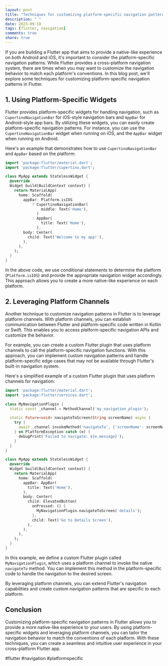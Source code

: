 ```yaml
---
layout: post
title: "Techniques for customizing platform-specific navigation patterns in Flutter."
description: " "
date: 2023-09-18
tags: [flutter, navigation]
comments: true
share: true
---
```


If you are building a Flutter app that aims to provide a native-like experience on both Android and iOS, it's important to consider the platform-specific navigation patterns. While Flutter provides a cross-platform navigation system, there are times when you may want to customize the navigation behavior to match each platform's conventions. In this blog post, we'll explore some techniques for customizing platform-specific navigation patterns in Flutter.

## 1. Using Platform-Specific Widgets

Flutter provides platform-specific widgets for handling navigation, such as `CupertinoNavigationBar` for iOS-style navigation bars and `AppBar` for Android-style app bars. By utilizing these widgets, you can easily create platform-specific navigation patterns. For instance, you can use the `CupertinoNavigationBar` widget when running on iOS, and the `AppBar` widget when running on Android.

Here's an example that demonstrates how to use `CupertinoNavigationBar` and `AppBar` based on the platform:

```dart
import 'package:flutter/material.dart';
import 'package:flutter/cupertino.dart';

class MyApp extends StatelessWidget {
  @override
  Widget build(BuildContext context) {
    return MaterialApp(
      home: Scaffold(
        appBar: Platform.isIOS
            ? CupertinoNavigationBar(
                middle: Text('Home'),
              )
            : AppBar(
                title: Text('Home'),
              ),
        body: Center(
          child: Text('Welcome to my app!'),
        ),
      ),
    );
  }
}
```

In the above code, we use conditional statements to determine the platform (`Platform.isIOS`) and provide the appropriate navigation widget accordingly. This approach allows you to create a more native-like experience on each platform.

## 2. Leveraging Platform Channels

Another technique to customize navigation patterns in Flutter is to leverage platform channels. With platform channels, you can establish communication between Flutter and platform-specific code written in Kotlin or Swift. This enables you to access platform-specific navigation APIs and customize the behavior.

For example, you can create a custom Flutter plugin that uses platform channels to call the platform-specific navigation functions. With this approach, you can implement custom navigation patterns and handle platform-specific edge cases that may not be available through Flutter's built-in navigation system.

Here's a simplified example of a custom Flutter plugin that uses platform channels for navigation:

```dart
import 'package:flutter/material.dart';
import 'package:flutter/services.dart';

class MyNavigationPlugin {
  static const _channel = MethodChannel('my_navigation_plugin');

  static Future<void> navigateToScreen(String screenName) async {
    try {
      await _channel.invokeMethod('navigateTo', {'screenName': screenName});
    } on PlatformException catch (e) {
      debugPrint('Failed to navigate: ${e.message}');
    }
  }
}

class MyApp extends StatelessWidget {
  @override
  Widget build(BuildContext context) {
    return MaterialApp(
      home: Scaffold(
        appBar: AppBar(
          title: Text('Home'),
        ),
        body: Center(
          child: ElevatedButton(
            onPressed: () {
              MyNavigationPlugin.navigateToScreen('details');
            },
            child: Text('Go to Details Screen'),
          ),
        ),
      ),
    );
  }
}
```

In this example, we define a custom Flutter plugin called `MyNavigationPlugin`, which uses a platform channel to invoke the native `navigateTo` method. You can implement this method in the platform-specific code to handle the navigation to the desired screen.

By leveraging platform channels, you can extend Flutter's navigation capabilities and create custom navigation patterns that are specific to each platform.

## Conclusion

Customizing platform-specific navigation patterns in Flutter allows you to provide a more native-like experience to your users. By using platform-specific widgets and leveraging platform channels, you can tailor the navigation behavior to match the conventions of each platform. With these techniques, you can create a seamless and intuitive user experience in your cross-platform Flutter app.

#flutter #navigation #platformspecific